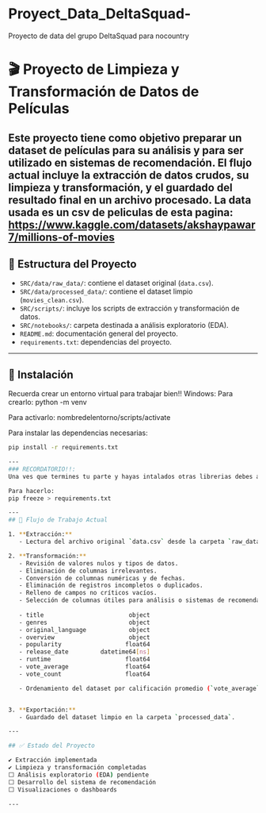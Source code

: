 # Proyect_Data_DeltaSquad-
Proyecto de data del grupo DeltaSquad para nocountry

# 🎬 Proyecto de Limpieza y Transformación de Datos de Películas

Este proyecto tiene como objetivo preparar un dataset de películas para su análisis y para ser utilizado en sistemas de recomendación. El flujo actual incluye la extracción de datos crudos, su limpieza y transformación, y el guardado del resultado final en un archivo procesado.
La data usada es un csv de peliculas de esta pagina: https://www.kaggle.com/datasets/akshaypawar7/millions-of-movies
---

## 📂 Estructura del Proyecto

- `SRC/data/raw_data/`: contiene el dataset original (`data.csv`).
- `SRC/data/processed_data/`: contiene el dataset limpio (`movies_clean.csv`).
- `SRC/scripts/`: incluye los scripts de extracción y transformación de datos.
- `SRC/notebooks/`: carpeta destinada a análisis exploratorio (EDA).
- `README.md`: documentación general del proyecto.
- `requirements.txt`: dependencias del proyecto.

---
## 🧪 Instalación

Recuerda crear un entorno virtual para trabajar bien!!
Windows:
Para crearlo:
python -m venv <nombre del entorno>

Para activarlo:
nombredelentorno/scripts/activate

Para instalar las dependencias necesarias:
```bash
pip install -r requirements.txt

---
### RECORDATORIO!!:
Una ves que termines tu parte y hayas intalados otras librerias debes agregarlas al archivo requirements.txt para que el siguiente no tenga errores:

Para hacerlo:
pip freeze > requirements.txt 

---
## 🔁 Flujo de Trabajo Actual

1. **Extracción:**
   - Lectura del archivo original `data.csv` desde la carpeta `raw_data`.

2. **Transformación:**
   - Revisión de valores nulos y tipos de datos.
   - Eliminación de columnas irrelevantes.
   - Conversión de columnas numéricas y de fechas.
   - Eliminación de registros incompletos o duplicados.
   - Relleno de campos no críticos vacíos.
   - Selección de columnas útiles para análisis o sistemas de recomendación.
   
   - title                        object
   - genres                       object
   - original_language            object
   - overview                     object
   - popularity                  float64
   - release_date         datetime64[ns]
   - runtime                     float64
   - vote_average                float64
   - vote_count                  float64

   - Ordenamiento del dataset por calificación promedio (`vote_average`).


3. **Exportación:**
   - Guardado del dataset limpio en la carpeta `processed_data`.

---

## ✅ Estado del Proyecto

✔ Extracción implementada  
✔ Limpieza y transformación completadas  
⬜ Análisis exploratorio (EDA) pendiente  
⬜ Desarrollo del sistema de recomendación  
⬜ Visualizaciones o dashboards

---



